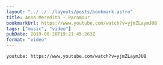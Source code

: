```yaml
---
layout: "../../../layouts/posts/bookmark.astro"
title: Anna Meredith - Paramour
bookmarkUrl: https://www.youtube.com/watch?v=yjmZLaymJU8
tags: ["music", "video"]
pubDate: 2019-08-28T19:21:45.263Z
format: "video"
---
```


`youtube: https://www.youtube.com/watch?v=yjmZLaymJU8`
